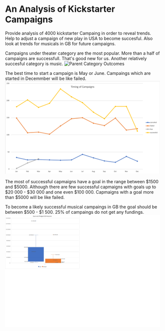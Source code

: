 # An Analysis of Kickstarter Campaigns

Provide analysis of 4000 kickstarter Campaing in order to reveal trends.
Help to adjust a campaign of new play in USA to become succesful.
Also look at trends for musicals in GB for future campaigns.

Campaigns under theater category are the most popular. More than a half of campaigns are successfull. That's good new for us. Another relatively succesful category is music.
![Parent Category Outcomes](./angkohtenko/kickstarter-analysis/blob/main/Parent%20Category%20Outcomes%20-%20chart.png)

The best time to start a campaign is May or June. Campaings which are started in Decemmber will be like failed.
![Timing of campaigns](https://github.com/angkohtenko/kickstarter-analysis/blob/main/Timing%20of%20campaigns.png)

The most of successful capmaigns have a goal in the range between $1500 and $5000. 
Although there are few successful capmaigns with goals up to $20 000 - $30 000 and one even $100 000.
Capmaigns with a goal more than $5000 will be like failed.


To become a likely successful musical campaings in GB the goal should be between $500 - $1 500. 25% of campaings do not get any fundings.
![Goal and Pledged for Musicals in GB](https://github.com/angkohtenko/kickstarter-analysis/blob/main/Goal%20and%20Pledged%20for%20Musicals%20in%20GB.png)

